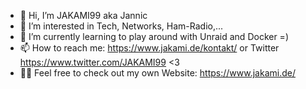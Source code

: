 - 👋 Hi, I’m JAKAMI99 aka Jannic
- 👀 I’m interested in Tech, Networks, Ham-Radio,...
- 🌱 I’m currently learning to play around with Unraid and Docker =) 
- 📫 How to reach me: https://www.jakami.de/kontakt/ or Twitter https://www.twitter.com/JAKAMI99 <3
- 👨‍💻 Feel free to check out my own Website: https://www.jakami.de/

<!---
JAKAMI99/JAKAMI99 is a ✨ special ✨ repository because its `README.md` (this file) appears on your GitHub profile.
You can click the Preview link to take a look at your changes.
--->
